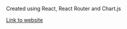 Created using React, React Router and Chart.js

[Link to website](http://vishal-kohli.github.io/github-profile)
